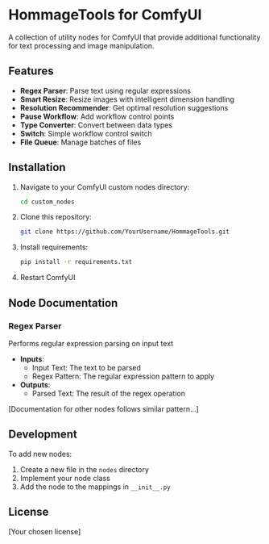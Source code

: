 # HommageTools for ComfyUI

A collection of utility nodes for ComfyUI that provide additional functionality for text processing and image manipulation.

## Features

- **Regex Parser**: Parse text using regular expressions
- **Smart Resize**: Resize images with intelligent dimension handling
- **Resolution Recommender**: Get optimal resolution suggestions
- **Pause Workflow**: Add workflow control points
- **Type Converter**: Convert between data types
- **Switch**: Simple workflow control switch
- **File Queue**: Manage batches of files

## Installation

1. Navigate to your ComfyUI custom nodes directory:
   ```bash
   cd custom_nodes
   ```

2. Clone this repository:
   ```bash
   git clone https://github.com/YourUsername/HommageTools.git
   ```

3. Install requirements:
   ```bash
   pip install -r requirements.txt
   ```

4. Restart ComfyUI

## Node Documentation

### Regex Parser
Performs regular expression parsing on input text
- **Inputs**:
  - Input Text: The text to be parsed
  - Regex Pattern: The regular expression pattern to apply
- **Outputs**:
  - Parsed Text: The result of the regex operation

[Documentation for other nodes follows similar pattern...]

## Development

To add new nodes:
1. Create a new file in the `nodes` directory
2. Implement your node class
3. Add the node to the mappings in `__init__.py`

## License

[Your chosen license]